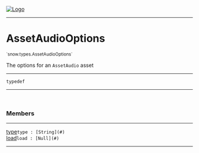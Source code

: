 
[![Logo](../../../images/logo.png)](../../../api/index.html)

---



<h1>AssetAudioOptions</h1>
<small>`snow.types.AssetAudioOptions`</small>

The options for an `AssetAudio` asset

---

`typedef`

---

&nbsp;
&nbsp;



<h3>Members</h3> <hr/><span class="member apipage">
                <a name="type"><a class="lift" href="#type">type</a></a><code class="signature apipage">type : [String](#)</code><br/></span>
            <span class="small_desc_flat"></span><span class="member apipage">
                <a name="load"><a class="lift" href="#load">load</a></a><code class="signature apipage">load : [Null](#)</code><br/></span>
            <span class="small_desc_flat"></span>







---

&nbsp;
&nbsp;
&nbsp;
&nbsp;